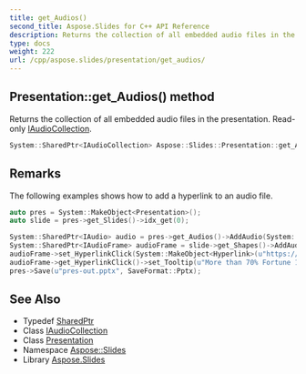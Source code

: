 ```yaml
---
title: get_Audios()
second_title: Aspose.Slides for C++ API Reference
description: Returns the collection of all embedded audio files in the presentation. Read-only IAudioCollection.
type: docs
weight: 222
url: /cpp/aspose.slides/presentation/get_audios/
---
```

## Presentation::get_Audios() method


Returns the collection of all embedded audio files in the presentation. Read-only [IAudioCollection](../../iaudiocollection/).

```cpp
System::SharedPtr<IAudioCollection> Aspose::Slides::Presentation::get_Audios() override
```

## Remarks


The following examples shows how to add a hyperlink to an audio file. 
```cpp
auto pres = System::MakeObject<Presentation>();
auto slide = pres->get_Slides()->idx_get(0);

System::SharedPtr<IAudio> audio = pres->get_Audios()->AddAudio(System::IO::File::ReadAllBytes(u"audio.mp3"));
System::SharedPtr<IAudioFrame> audioFrame = slide->get_Shapes()->AddAudioFrameEmbedded(10.0f, 10.0f, 100.0f, 100.0f, audio);
audioFrame->set_HyperlinkClick(System::MakeObject<Hyperlink>(u"https://www.aspose.com/"));
audioFrame->get_HyperlinkClick()->set_Tooltip(u"More than 70% Fortune 100 companies trust Aspose APIs");
pres->Save(u"pres-out.pptx", SaveFormat::Pptx);
```

## See Also

* Typedef [SharedPtr](../../system/sharedptr/)
* Class [IAudioCollection](../iaudiocollection/)
* Class [Presentation](./)
* Namespace [Aspose::Slides](../)
* Library [Aspose.Slides](../../)